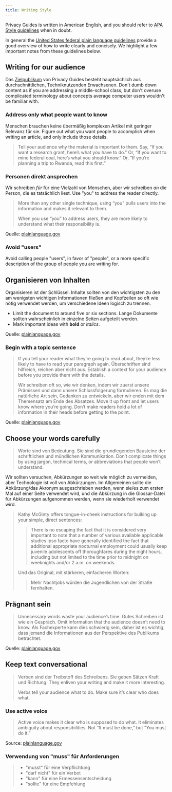 ```yaml
---
title: Writing Style
---
```


Privacy Guides is written in American English, and you should refer to [APA Style guidelines](https://apastyle.apa.org/style-grammar-guidelines/grammar) when in doubt.

In general the [United States federal plain language guidelines](https://www.plainlanguage.gov/guidelines/) provide a good overview of how to write clearly and concisely. We highlight a few important notes from these guidelines below.

## Writing for our audience

Das [Zielpublikum](https://www.plainlanguage.gov/guidelines/audience/) von Privacy Guides besteht hauptsächlich aus durchschnittlichen, Techniknutzenden Erwachsenen. Don't dumb down content as if you are addressing a middle-school class, but don't overuse complicated terminology about concepts average computer users wouldn't be familiar with.

### Address only what people want to know

Menschen brauchen keine übermäßig komplexen Artikel mit geringer Relevanz für sie. Figure out what you want people to accomplish when writing an article, and only include those details.

> Tell your audience why the material is important to them. Say, “If you want a research grant, here’s what you have to do.” Or, “If you want to mine federal coal, here’s what you should know.” Or, “If you’re planning a trip to Rwanda, read this first.”

### Personen direkt ansprechen

Wir schreiben *für* für eine Vielzahl von Menschen, aber wir schreiben *an* die Person, die es tatsächlich liest. Use "you" to address the reader directly.

> More than any other single technique, using “you” pulls users into the information and makes it relevant to them.
> 
> When you use “you” to address users, they are more likely to understand what their responsibility is.

Quelle: [plainlanguage.gov](https://www.plainlanguage.gov/guidelines/audience/address-the-user/)

### Avoid "users"

Avoid calling people "users", in favor of "people", or a more specific description of the group of people you are writing for.

## Organisieren von Inhalten

Organisieren ist der Schlüssel. Inhalte sollten von den wichtigsten zu den am wenigsten wichtigen Informationen fließen und Kopfzeilen so oft wie nötig verwendet werden, um verschiedene Ideen logisch zu trennen.

- Limit the document to around five or six sections. Lange Dokumente sollten wahrscheinlich in einzelne Seiten aufgeteilt werden.
- Mark important ideas with **bold** or *italics*.

Quelle: [plainlanguage.gov](https://www.plainlanguage.gov/guidelines/design/)

### Begin with a topic sentence

> If you tell your reader what they’re going to read about, they’re less likely to have to read your paragraph again. Überschriften sind hilfreich, reichen aber nicht aus. Establish a context for your audience before you provide them with the details.
> 
> Wir schreiben oft so, wie wir denken, indem wir zuerst unsere Prämissen und dann unsere Schlussfolgerung formulieren. Es mag die natürliche Art sein, Gedanken zu entwickeln, aber wir enden mit dem Themensatz am Ende des Absatzes. Move it up front and let users know where you’re going. Don’t make readers hold a lot of information in their heads before getting to the point.

Quelle: [plainlanguage.gov](https://www.plainlanguage.gov/guidelines/organize/have-a-topic-sentence/)

## Choose your words carefully

> Worte sind von Bedeutung. Sie sind die grundlegenden Bausteine der schriftlichen und mündlichen Kommunikation. Don’t complicate things by using jargon, technical terms, or abbreviations that people won’t understand.

Wir sollten versuchen, Abkürzungen so weit wie möglich zu vermeiden, aber Technologie ist voll von Abkürzungen. Im Allgemeinen sollte die Abkürzung/das Akronym ausgeschrieben werden, wenn sie/es zum ersten Mal auf einer Seite verwendet wird, und die Abkürzung in die Glossar-Datei für Abkürzungen aufgenommen werden, wenn sie wiederholt verwendet wird.

> Kathy McGinty offers tongue-in-cheek instructions for bulking up your simple, direct sentences:
> 
> > There is no escaping the fact that it is considered very important to note that a number of various available applicable studies ipso facto have generally identified the fact that additional appropriate nocturnal employment could usually keep juvenile adolescents off thoroughfares during the night hours, including but not limited to the time prior to midnight on weeknights and/or 2 a.m. on weekends.
> 
> Und das Original, mit stärkeren, einfacheren Worten:
> 
> > Mehr Nachtjobs würden die Jugendlichen von der Straße fernhalten.

## Prägnant sein

> Unnecessary words waste your audience’s time. Gutes Schreiben ist wie ein Gespräch. Omit information that the audience doesn’t need to know. Als Fachexperte kann dies schwierig sein, daher ist es wichtig, dass jemand die Informationen aus der Perspektive des Publikums betrachtet.

Quelle: [plainlanguage.gov](https://www.plainlanguage.gov/guidelines/concise/)

## Keep text conversational

> Verben sind der Treibstoff des Schreibens. Sie geben Sätzen Kraft und Richtung. They enliven your writing and make it more interesting.
> 
> Verbs tell your audience what to do. Make sure it’s clear who does what.

### Use active voice

> Active voice makes it clear who is supposed to do what. It eliminates ambiguity about responsibilities. Not “It must be done,” but “You must do it.”

Source: [plainlanguage.gov](https://www.plainlanguage.gov/guidelines/conversational/use-active-voice/)

### Verwendung von "muss" für Anforderungen

> - "musst" für eine Verpflichtung
> - "darf nicht" für ein Verbot
> - "kann" für eine Ermessensentscheidung
> - "sollte" für eine Empfehlung
